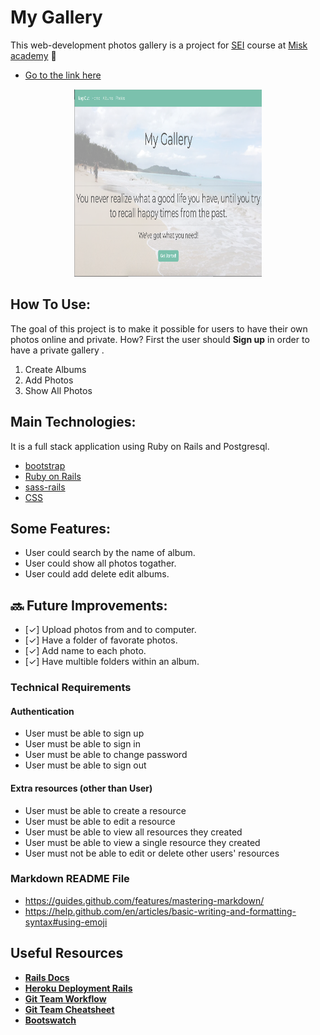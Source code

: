 # My Gallery 
This web-development photos gallery is a project for [SEI](https://generalassemb.ly/) course at [Misk academy](https://misk.org.sa/miskacademy/) :camera_flash:
* [Go to the link here](https://my-gallery-ahlam.herokuapp.com/) 
<p align="center"><img src="./images/main.png" width="300" height="300"></p>

## How To Use: 
The goal of this project is to make it possible for users to have their own photos online and private.
How? First the user should **Sign up** in order to have a private gallery . 

1. Create Albums
2. Add Photos
3. Show All Photos

## Main Technologies:
It is a full stack application using Ruby on Rails and Postgresql.
* [bootstrap](https://github.com/twbs/bootstrap-rubygem)
* [Ruby on Rails](https://rubyonrails.org/)
* [sass-rails](https://github.com/rails/sass-rails)
* [CSS](https://www.w3schools.com/css/)


## Some Features:
* User could search by the name of album.
* User could show all photos togather.
* User could add delete edit albums.

## :soon: Future Improvements:
- [&#x2713;] Upload photos from and to computer.
- [&#x2713;] Have a folder of favorate photos.
- [&#x2713;] Add name to each photo. 
- [&#x2713;] Have multible folders within an album.


### Technical Requirements 

#### Authentication
- User must be able to sign up
- User must be able to sign in
- User must be able to change password
- User must be able to sign out

#### Extra resources (other than User)
- User must be able to create a resource
- User must be able to edit a resource
- User must be able to view all resources they created
- User must be able to view a single resource they created
- User must not be able to edit or delete other users' resources



### Markdown README File
* https://guides.github.com/features/mastering-markdown/
* https://help.github.com/en/articles/basic-writing-and-formatting-syntax#using-emoji



## Useful Resources
- **[Rails Docs](https://guides.rubyonrails.org/getting_started.html)**
- **[Heroku Deployment Rails](https://devcenter.heroku.com/articles/getting-started-with-rails5)**
- **[Git Team Workflow](https://www.atlassian.com/git/tutorials/comparing-workflows)**
- **[Git Team Cheatsheet](https://jameschambers.co/writing/git-team-workflow-cheatsheet/)**
- **[Bootswatch](https://bootswatch.com/)**
